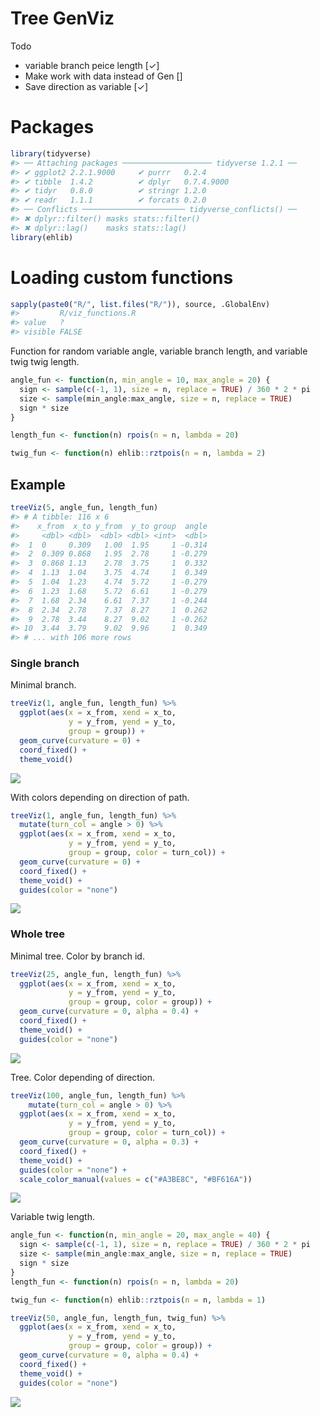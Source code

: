 
<!-- README.md is generated from README.Rmd. Please edit that file -->
Tree GenViz
===========

Todo

-   variable branch peice length \[✓\]
-   Make work with data instead of Gen \[\]
-   Save direction as variable \[✓\]

Packages
========

``` r
library(tidyverse)
#> ── Attaching packages ──────────────────── tidyverse 1.2.1 ──
#> ✔ ggplot2 2.2.1.9000     ✔ purrr   0.2.4     
#> ✔ tibble  1.4.2          ✔ dplyr   0.7.4.9000
#> ✔ tidyr   0.8.0          ✔ stringr 1.2.0     
#> ✔ readr   1.1.1          ✔ forcats 0.2.0
#> ── Conflicts ─────────────────────── tidyverse_conflicts() ──
#> ✖ dplyr::filter() masks stats::filter()
#> ✖ dplyr::lag()    masks stats::lag()
library(ehlib)
```

Loading custom functions
========================

``` r
sapply(paste0("R/", list.files("R/")), source, .GlobalEnv)
#>         R/viz_functions.R
#> value   ?                
#> visible FALSE
```

Function for random variable angle, variable branch length, and variable twig twig length.

``` r
angle_fun <- function(n, min_angle = 10, max_angle = 20) {
  sign <- sample(c(-1, 1), size = n, replace = TRUE) / 360 * 2 * pi
  size <- sample(min_angle:max_angle, size = n, replace = TRUE)
  sign * size
}

length_fun <- function(n) rpois(n = n, lambda = 20)

twig_fun <- function(n) ehlib::rztpois(n = n, lambda = 2)
```

Example
-------

``` r
treeViz(5, angle_fun, length_fun)
#> # A tibble: 116 x 6
#>    x_from  x_to y_from  y_to group  angle
#>     <dbl> <dbl>  <dbl> <dbl> <int>  <dbl>
#>  1  0     0.309   1.00  1.95     1 -0.314
#>  2  0.309 0.868   1.95  2.78     1 -0.279
#>  3  0.868 1.13    2.78  3.75     1  0.332
#>  4  1.13  1.04    3.75  4.74     1  0.349
#>  5  1.04  1.23    4.74  5.72     1 -0.279
#>  6  1.23  1.68    5.72  6.61     1 -0.279
#>  7  1.68  2.34    6.61  7.37     1 -0.244
#>  8  2.34  2.78    7.37  8.27     1  0.262
#>  9  2.78  3.44    8.27  9.02     1 -0.262
#> 10  3.44  3.79    9.02  9.96     1  0.349
#> # ... with 106 more rows
```

### Single branch

Minimal branch.

``` r
treeViz(1, angle_fun, length_fun) %>%
  ggplot(aes(x = x_from, xend = x_to,
             y = y_from, yend = y_to, 
             group = group)) +
  geom_curve(curvature = 0) +
  coord_fixed() +
  theme_void()
```

![](README_files/figure-markdown_github/unnamed-chunk-5-1.png)

With colors depending on direction of path.

``` r
treeViz(1, angle_fun, length_fun) %>%
  mutate(turn_col = angle > 0) %>%
  ggplot(aes(x = x_from, xend = x_to,
             y = y_from, yend = y_to, 
             group = group, color = turn_col)) +
  geom_curve(curvature = 0) +
  coord_fixed() +
  theme_void() +
  guides(color = "none")
```

![](README_files/figure-markdown_github/unnamed-chunk-6-1.png)

### Whole tree

Minimal tree. Color by branch id.

``` r
treeViz(25, angle_fun, length_fun) %>%
  ggplot(aes(x = x_from, xend = x_to,
             y = y_from, yend = y_to, 
             group = group, color = group)) +
  geom_curve(curvature = 0, alpha = 0.4) +
  coord_fixed() +
  theme_void() +
  guides(color = "none")
```

![](README_files/figure-markdown_github/unnamed-chunk-7-1.png)

Tree. Color depending of direction.

``` r
treeViz(100, angle_fun, length_fun) %>%
    mutate(turn_col = angle > 0) %>%
  ggplot(aes(x = x_from, xend = x_to,
             y = y_from, yend = y_to, 
             group = group, color = turn_col)) +
  geom_curve(curvature = 0, alpha = 0.3) +
  coord_fixed() +
  theme_void() +
  guides(color = "none") +
  scale_color_manual(values = c("#A3BE8C", "#BF616A"))
```

![](README_files/figure-markdown_github/unnamed-chunk-8-1.png)

Variable twig length.

``` r
angle_fun <- function(n, min_angle = 20, max_angle = 40) {
  sign <- sample(c(-1, 1), size = n, replace = TRUE) / 360 * 2 * pi
  size <- sample(min_angle:max_angle, size = n, replace = TRUE)
  sign * size
}
length_fun <- function(n) rpois(n = n, lambda = 20)

twig_fun <- function(n) ehlib::rztpois(n = n, lambda = 1)

treeViz(50, angle_fun, length_fun, twig_fun) %>%
  ggplot(aes(x = x_from, xend = x_to,
             y = y_from, yend = y_to, 
             group = group, color = group)) +
  geom_curve(curvature = 0, alpha = 0.4) +
  coord_fixed() +
  theme_void() +
  guides(color = "none")
```

![](README_files/figure-markdown_github/unnamed-chunk-9-1.png)
